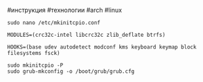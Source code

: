 #инструкция #технологии #arch #linux 
```
sudo nano /etc/mkinitcpio.conf

MODULES=(crc32c-intel libcrc32c zlib_deflate btrfs) 

HOOKS=(base udev autodetect modconf kms keyboard keymap block filesystems fsck)

sudo mkinitcpio -P
sudo grub-mkconfig -o /boot/grub/grub.cfg
```